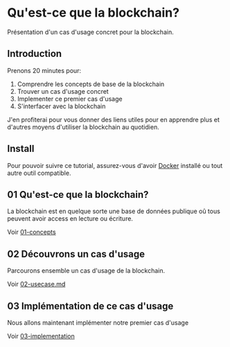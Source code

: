 # Qu'est-ce que la blockchain?

Présentation d'un cas d'usage concret pour la blockchain.

## Introduction

Prenons 20 minutes pour:

1. Comprendre les concepts de base de la blockchain
2. Trouver un cas d'usage concret
3. Implementer ce premier cas d'usage
4. S'interfacer avec la blockchain

J'en profiterai pour vous donner des liens utiles pour en apprendre plus et d'autres moyens d'utiliser la blockchain au quotidien.

## Install

Pour pouvoir suivre ce tutorial, assurez-vous d'avoir [Docker](https://docs.docker.com/get-docker/) installé ou tout autre outil compatible.

## 01 Qu'est-ce que la blockchain?

La blockchain est en quelque sorte une base de données publique oû tous peuvent avoir access en lecture ou écriture.

Voir [01-concepts](./01-concepts.md)

## 02 Découvrons un cas d'usage

Parcourons ensemble un cas d'usage de la blockchain.

Voir [02-usecase.md](./02-usecase.md)

## 03 Implémentation de ce cas d'usage

Nous allons maintenant implémenter notre premier cas d'usage

Voir [03-implementation](./03-implementation/README.md)
